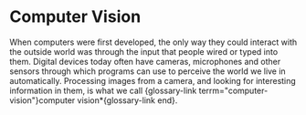 # Computer Vision

When computers were first developed, the only way they could interact with the outside world was through the input that people wired or typed into them.
Digital devices today often have cameras, microphones and other sensors through which programs can use to perceive the world we live in automatically.
Processing images from a camera, and looking for interesting information in them, is what we call {glossary-link terrm="computer-vision"}computer vision*{glossary-link end}.
